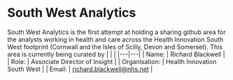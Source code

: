 # South West Analytics

South West Analytics is the first attempt at holding a sharing github area for the analysts working in health and care across the Health Innovation South West footprint (Cornwall and the Isles of Scilly, Devon and Somerset).
This area is currently being curated by 
|   |   |
|---|---|
| Name: | Richard Blackwell |
| Role: | Associate Director of Insight |
| Organisation: | Health Innovation South West |
| Email: | richard.blackwell@nhs.net |
  
